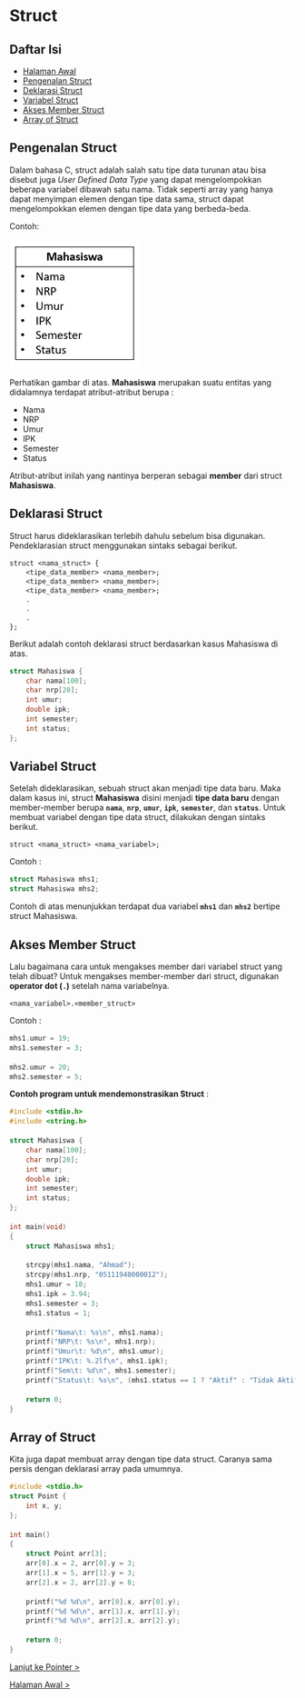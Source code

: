 # Struct

## Daftar Isi

- [Halaman Awal](https://github.com/AlproITS/DP_modul-4)
- [Pengenalan Struct](#pengenalan-struct)
- [Deklarasi Struct](#deklarasi-struct)
- [Variabel Struct](#variabel-struct)
- [Akses Member Struct](#akses-member-struct)
- [Array of Struct](#array-of-struct)

## Pengenalan Struct

Dalam bahasa C, struct adalah salah satu tipe data turunan atau bisa disebut juga _User Defined Data Type_ yang dapat mengelompokkan beberapa variabel dibawah satu nama. Tidak seperti array yang hanya dapat menyimpan elemen dengan tipe data sama, struct dapat mengelompokkan elemen dengan tipe data yang berbeda-beda.

Contoh:

![](../img/mhs_entity.png)

Perhatikan gambar di atas. **Mahasiswa** merupakan suatu entitas yang didalamnya terdapat atribut-atribut berupa :
- Nama
- NRP
- Umur
- IPK
- Semester
- Status

Atribut-atribut inilah yang nantinya berperan sebagai **member** dari struct **Mahasiswa**.

## Deklarasi Struct

Struct harus dideklarasikan terlebih dahulu sebelum bisa digunakan. Pendeklarasian struct menggunakan sintaks sebagai berikut.
```
struct <nama_struct> {
    <tipe_data_member> <nama_member>;
    <tipe_data_member> <nama_member>;
    <tipe_data_member> <nama_member>;
    .
    .
    .
};
```

Berikut adalah contoh deklarasi struct berdasarkan kasus Mahasiswa di atas.

```c
struct Mahasiswa {
    char nama[100];
    char nrp[20];
    int umur;
    double ipk;
    int semester;
    int status;
};
```

## Variabel Struct

Setelah dideklarasikan, sebuah struct akan menjadi tipe data baru. Maka dalam kasus ini, struct **Mahasiswa** disini menjadi **tipe data baru** dengan member-member berupa **`nama`**, **`nrp`**, **`umur`**, **`ipk`**, **`semester`**, dan **`status`**. Untuk membuat variabel dengan tipe data struct, dilakukan dengan sintaks berikut.

```
struct <nama_struct> <nama_variabel>;
```

Contoh :

```c
struct Mahasiswa mhs1;
struct Mahasiswa mhs2;
```

Contoh di atas menunjukkan terdapat dua variabel **`mhs1`** dan **`mhs2`** bertipe struct Mahasiswa.

## Akses Member Struct

Lalu bagaimana cara untuk mengakses member dari variabel struct yang telah dibuat? Untuk mengakses member-member dari struct, digunakan **operator dot (`.`)** setelah nama variabelnya.

```
<nama_variabel>.<member_struct>
```
Contoh :
```c
mhs1.umur = 19;
mhs1.semester = 3;

mhs2.umur = 20;
mhs2.semester = 5;
```

**Contoh program untuk mendemonstrasikan Struct** :

```c
#include <stdio.h>
#include <string.h>

struct Mahasiswa {
    char nama[100];
    char nrp[20];
    int umur;
    double ipk;
    int semester;
    int status;
};

int main(void)
{
    struct Mahasiswa mhs1;

    strcpy(mhs1.nama, "Ahmad");
    strcpy(mhs1.nrp, "05111940000012");
    mhs1.umur = 18;
    mhs1.ipk = 3.94;
    mhs1.semester = 3;
    mhs1.status = 1;

    printf("Nama\t: %s\n", mhs1.nama);
    printf("NRP\t: %s\n", mhs1.nrp);
    printf("Umur\t: %d\n", mhs1.umur);
    printf("IPK\t: %.2lf\n", mhs1.ipk);
    printf("Sem\t: %d\n", mhs1.semester);
    printf("Status\t: %s\n", (mhs1.status == 1 ? "Aktif" : "Tidak Aktif"));
    
    return 0;
}
```

## Array of Struct

Kita juga dapat membuat array dengan tipe data struct. Caranya sama persis dengan deklarasi array pada umumnya.

```c
#include <stdio.h>
struct Point {
    int x, y;
};

int main()
{
    struct Point arr[3];
    arr[0].x = 2, arr[0].y = 3;
    arr[1].x = 5, arr[1].y = 3;
    arr[2].x = 2, arr[2].y = 8;

    printf("%d %d\n", arr[0].x, arr[0].y);
    printf("%d %d\n", arr[1].x, arr[1].y);
    printf("%d %d\n", arr[2].x, arr[2].y);
    
    return 0;
}
```

[Lanjut ke Pointer >](https://github.com/AlproITS/DP_modul-4/tree/master/pointer)

[Halaman Awal >](https://github.com/AlproITS/DP_modul-4)